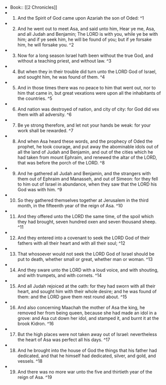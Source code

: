 - Book:: [[2 Chronicles]]
- 1. And the Spirit of God came upon Azariah the son of Oded: ^1
- 2. And he went out to meet Asa, and said unto him, Hear ye me, Asa, and all Judah and Benjamin; The LORD is with you, while ye be with him; and if ye seek him, he will be found of you; but if ye forsake him, he will forsake you. ^2
- 3. Now for a long season Israel hath been without the true God, and without a teaching priest, and without law. ^3
- 4. But when they in their trouble did turn unto the LORD God of Israel, and sought him, he was found of them. ^4
- 5. And in those times there was no peace to him that went out, nor to him that came in, but great vexations were upon all the inhabitants of the countries. ^5
- 6. And nation was destroyed of nation, and city of city: for God did vex them with all adversity. ^6
- 7. Be ye strong therefore, and let not your hands be weak: for your work shall be rewarded. ^7
- 8. And when Asa heard these words, and the prophecy of Oded the prophet, he took courage, and put away the abominable idols out of all the land of Judah and Benjamin, and out of the cities which he had taken from mount Ephraim, and renewed the altar of the LORD, that was before the porch of the LORD. ^8
- 9. And he gathered all Judah and Benjamin, and the strangers with them out of Ephraim and Manasseh, and out of Simeon: for they fell to him out of Israel in abundance, when they saw that the LORD his God was with him. ^9
- 10. So they gathered themselves together at Jerusalem in the third month, in the fifteenth year of the reign of Asa. ^10
- 11. And they offered unto the LORD the same time, of the spoil which they had brought, seven hundred oxen and seven thousand sheep. ^11
- 12. And they entered into a covenant to seek the LORD God of their fathers with all their heart and with all their soul; ^12
- 13. That whosoever would not seek the LORD God of Israel should be put to death, whether small or great, whether man or woman. ^13
- 14. And they sware unto the LORD with a loud voice, and with shouting, and with trumpets, and with cornets. ^14
- 15. And all Judah rejoiced at the oath: for they had sworn with all their heart, and sought him with their whole desire; and he was found of them: and the LORD gave them rest round about. ^15
- 16. And also concerning Maachah the mother of Asa the king, he removed her from being queen, because she had made an idol in a grove: and Asa cut down her idol, and stamped it, and burnt it at the brook Kidron. ^16
- 17. But the high places were not taken away out of Israel: nevertheless the heart of Asa was perfect all his days. ^17
- 18. And he brought into the house of God the things that his father had dedicated, and that he himself had dedicated, silver, and gold, and vessels. ^18
- 19. And there was no more war unto the five and thirtieth year of the reign of Asa. ^19
